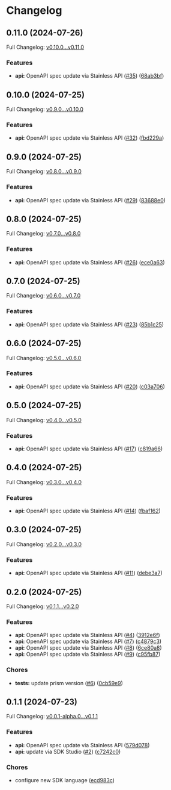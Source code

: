 # Changelog

## 0.11.0 (2024-07-26)

Full Changelog: [v0.10.0...v0.11.0](https://github.com/cyberapper/cadenza-lite-sdk-go/compare/v0.10.0...v0.11.0)

### Features

* **api:** OpenAPI spec update via Stainless API ([#35](https://github.com/cyberapper/cadenza-lite-sdk-go/issues/35)) ([68ab3bf](https://github.com/cyberapper/cadenza-lite-sdk-go/commit/68ab3bff37e8cc26831b9eb64199b1feb9ea01a4))

## 0.10.0 (2024-07-25)

Full Changelog: [v0.9.0...v0.10.0](https://github.com/cyberapper/cadenza-lite-sdk-go/compare/v0.9.0...v0.10.0)

### Features

* **api:** OpenAPI spec update via Stainless API ([#32](https://github.com/cyberapper/cadenza-lite-sdk-go/issues/32)) ([fbd229a](https://github.com/cyberapper/cadenza-lite-sdk-go/commit/fbd229a6eaccbfd6e2d631e0f9a8996acfa29e6a))

## 0.9.0 (2024-07-25)

Full Changelog: [v0.8.0...v0.9.0](https://github.com/cyberapper/cadenza-lite-sdk-go/compare/v0.8.0...v0.9.0)

### Features

* **api:** OpenAPI spec update via Stainless API ([#29](https://github.com/cyberapper/cadenza-lite-sdk-go/issues/29)) ([83688e0](https://github.com/cyberapper/cadenza-lite-sdk-go/commit/83688e0815a481f3d4e14ac5b91d762d095da6d1))

## 0.8.0 (2024-07-25)

Full Changelog: [v0.7.0...v0.8.0](https://github.com/cyberapper/cadenza-lite-sdk-go/compare/v0.7.0...v0.8.0)

### Features

* **api:** OpenAPI spec update via Stainless API ([#26](https://github.com/cyberapper/cadenza-lite-sdk-go/issues/26)) ([ece0a63](https://github.com/cyberapper/cadenza-lite-sdk-go/commit/ece0a6359d5615689df10104bbd4a395016170d7))

## 0.7.0 (2024-07-25)

Full Changelog: [v0.6.0...v0.7.0](https://github.com/cyberapper/cadenza-lite-sdk-go/compare/v0.6.0...v0.7.0)

### Features

* **api:** OpenAPI spec update via Stainless API ([#23](https://github.com/cyberapper/cadenza-lite-sdk-go/issues/23)) ([85b1c25](https://github.com/cyberapper/cadenza-lite-sdk-go/commit/85b1c25e66bcebac7ef82cfcff7534227f8caf32))

## 0.6.0 (2024-07-25)

Full Changelog: [v0.5.0...v0.6.0](https://github.com/cyberapper/cadenza-lite-sdk-go/compare/v0.5.0...v0.6.0)

### Features

* **api:** OpenAPI spec update via Stainless API ([#20](https://github.com/cyberapper/cadenza-lite-sdk-go/issues/20)) ([c03a706](https://github.com/cyberapper/cadenza-lite-sdk-go/commit/c03a706d58d717b24b8d36b7cff07e6a94c4ef33))

## 0.5.0 (2024-07-25)

Full Changelog: [v0.4.0...v0.5.0](https://github.com/cyberapper/cadenza-lite-sdk-go/compare/v0.4.0...v0.5.0)

### Features

* **api:** OpenAPI spec update via Stainless API ([#17](https://github.com/cyberapper/cadenza-lite-sdk-go/issues/17)) ([c819a66](https://github.com/cyberapper/cadenza-lite-sdk-go/commit/c819a66af771b6a0074a0a42c8c48f3d1a47c23c))

## 0.4.0 (2024-07-25)

Full Changelog: [v0.3.0...v0.4.0](https://github.com/cyberapper/cadenza-lite-sdk-go/compare/v0.3.0...v0.4.0)

### Features

* **api:** OpenAPI spec update via Stainless API ([#14](https://github.com/cyberapper/cadenza-lite-sdk-go/issues/14)) ([fbaf162](https://github.com/cyberapper/cadenza-lite-sdk-go/commit/fbaf162e38ca993cd80b8f87bdc641e744159416))

## 0.3.0 (2024-07-25)

Full Changelog: [v0.2.0...v0.3.0](https://github.com/cyberapper/cadenza-lite-sdk-go/compare/v0.2.0...v0.3.0)

### Features

* **api:** OpenAPI spec update via Stainless API ([#11](https://github.com/cyberapper/cadenza-lite-sdk-go/issues/11)) ([debe3a7](https://github.com/cyberapper/cadenza-lite-sdk-go/commit/debe3a7afe7cb23c55f65b1d94fa1afc767111c9))

## 0.2.0 (2024-07-25)

Full Changelog: [v0.1.1...v0.2.0](https://github.com/cyberapper/cadenza-lite-sdk-go/compare/v0.1.1...v0.2.0)

### Features

* **api:** OpenAPI spec update via Stainless API ([#4](https://github.com/cyberapper/cadenza-lite-sdk-go/issues/4)) ([3912e6f](https://github.com/cyberapper/cadenza-lite-sdk-go/commit/3912e6f9b6b7b7a8be8224e1360e6289d1404ed1))
* **api:** OpenAPI spec update via Stainless API ([#7](https://github.com/cyberapper/cadenza-lite-sdk-go/issues/7)) ([c4879c3](https://github.com/cyberapper/cadenza-lite-sdk-go/commit/c4879c3a81f6508c578ac86b50222c5c8b4d92e4))
* **api:** OpenAPI spec update via Stainless API ([#8](https://github.com/cyberapper/cadenza-lite-sdk-go/issues/8)) ([6ce80a8](https://github.com/cyberapper/cadenza-lite-sdk-go/commit/6ce80a89a4a0a6e1bb6366a140997577a2075c87))
* **api:** OpenAPI spec update via Stainless API ([#9](https://github.com/cyberapper/cadenza-lite-sdk-go/issues/9)) ([c95fb87](https://github.com/cyberapper/cadenza-lite-sdk-go/commit/c95fb87d0c88f36cafaaa670d1610797bdbaf2f1))


### Chores

* **tests:** update prism version ([#6](https://github.com/cyberapper/cadenza-lite-sdk-go/issues/6)) ([0cb59e9](https://github.com/cyberapper/cadenza-lite-sdk-go/commit/0cb59e9c76660e74a1a09f4348468ca59fdcc776))

## 0.1.1 (2024-07-23)

Full Changelog: [v0.0.1-alpha.0...v0.1.1](https://github.com/cyberapper/cadenza-lite-sdk-go/compare/v0.0.1-alpha.0...v0.1.1)

### Features

* **api:** OpenAPI spec update via Stainless API ([579d078](https://github.com/cyberapper/cadenza-lite-sdk-go/commit/579d07812a428ef9502e72d368e2e29df8457cb2))
* **api:** update via SDK Studio ([#2](https://github.com/cyberapper/cadenza-lite-sdk-go/issues/2)) ([c7242c0](https://github.com/cyberapper/cadenza-lite-sdk-go/commit/c7242c0a6fe43e4539bb28c134edeefc2804e576))


### Chores

* configure new SDK language ([ecd983c](https://github.com/cyberapper/cadenza-lite-sdk-go/commit/ecd983c73a4129e38dc59066a6de5c1c8a88680f))
